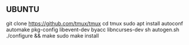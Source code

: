 ## UBUNTU
git clone https://github.com/tmux/tmux
cd tmux
sudo apt install autoconf automake pkg-config libevent-dev byacc libncurses-dev
sh autogen.sh
./configure && make
sudo make install
